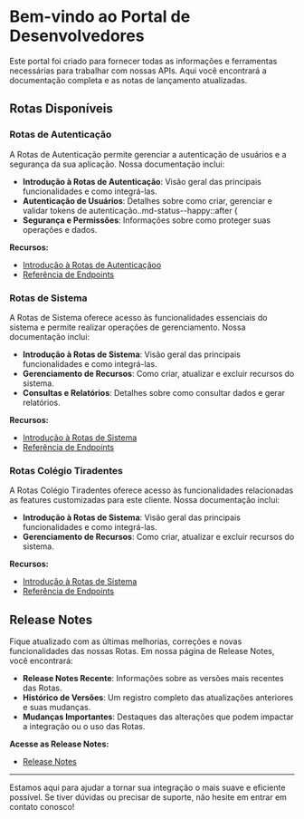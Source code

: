 
# Bem-vindo ao Portal de Desenvolvedores


Este portal foi criado para fornecer todas as informações e ferramentas necessárias para trabalhar com nossas APIs. Aqui você encontrará a documentação completa e as notas de lançamento atualizadas.

## Rotas Disponíveis

### Rotas de Autenticação

A Rotas de Autenticação permite gerenciar a autenticação de usuários e a segurança da sua aplicação. Nossa documentação inclui:

- **Introdução à Rotas de Autenticação**: Visão geral das principais funcionalidades e como integrá-las.
- **Autenticação de Usuários**: Detalhes sobre como criar, gerenciar e validar tokens de autenticação..md-status--happy::after {
- **Segurança e Permissões**: Informações sobre como proteger suas operações e dados.

**Recursos:**

- [Introdução à Rotas de Autenticaçãoo](/AlppiDocumentation/api/authentication/)
- [Referência de Endpoints](/AlppiDocumentation/api/authentication/login.md)


### Rotas de Sistema

A Rotas de Sistema oferece acesso às funcionalidades essenciais do sistema e permite realizar operações de gerenciamento. Nossa documentação inclui:

- **Introdução à Rotas de Sistema**: Visão geral das principais funcionalidades e como integrá-las.
- **Gerenciamento de Recursos**: Como criar, atualizar e excluir recursos do sistema.
- **Consultas e Relatórios**: Detalhes sobre como consultar dados e gerar relatórios.

**Recursos:**

- [Introdução à Rotas de Sistema](/AlppiDocumentation/api/system/)
- [Referência de Endpoints](/AlppiDocumentation/api/system/campus.md)


### Rotas Colégio Tiradentes

A Rotas Colégio Tiradentes oferece acesso às funcionalidades relacionadas as features customizadas para este cliente. Nossa documentação inclui:

- **Introdução à Rotas de Sistema**: Visão geral das principais funcionalidades e como integrá-las.
- **Gerenciamento de Recursos**: Como criar, atualizar e excluir recursos do sistema.

**Recursos:**

- [Introdução à Rotas de Sistema](/AlppiDocumentation/api/ct_requests/)
- [Referência de Endpoints](/AlppiDocumentation/api/ct_requests/internal_note.md)


## Release Notes

Fique atualizado com as últimas melhorias, correções e novas funcionalidades das nossas Rotas. Em nossa página de Release Notes, você encontrará:

- **Release Notes Recente**: Informações sobre as versões mais recentes das Rotas.
- **Histórico de Versões**: Um registro completo das atualizações anteriores e suas mudanças.
- **Mudanças Importantes**: Destaques das alterações que podem impactar a integração ou o uso das Rotas.

**Acesse as Release Notes:**

- [Release Notes](/AlppiDocumentation/release-notes/v1/v1.0.0.md)

---

Estamos aqui para ajudar a tornar sua integração o mais suave e eficiente possível. Se tiver dúvidas ou precisar de suporte, não hesite em entrar em contato conosco!

